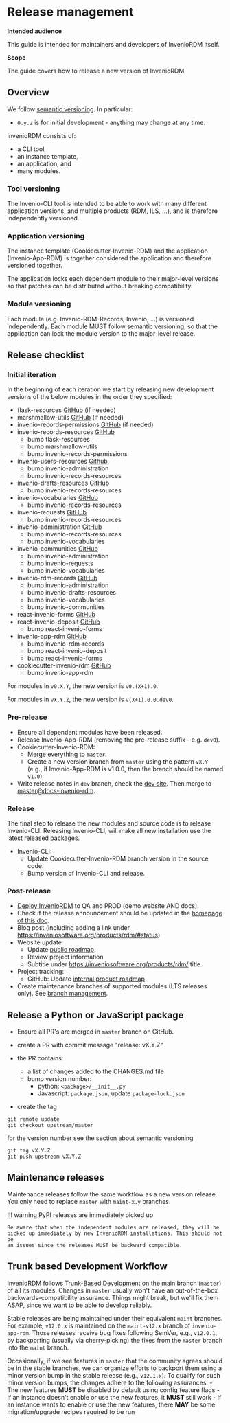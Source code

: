 # Release management

**Intended audience**

This guide is intended for maintainers and developers of InvenioRDM itself.

**Scope**

The guide covers how to release a new version of InvenioRDM.

## Overview

We follow [semantic versioning](https://semver.org/). In particular:

- ``0.y.z`` is for initial development - anything may change at any time.

InvenioRDM consists of:

- a CLI tool,
- an instance template,
- an application, and
- many modules.

### Tool versioning

The Invenio-CLI tool is intended to be able to work with many different application versions, and multiple products (RDM, ILS, ...), and is therefore independently versioned.

### Application versioning

The instance template (Cookiecutter-Invenio-RDM) and the application (Invenio-App-RDM) is together considered the application and therefore versioned together.

The application locks each dependent module to their major-level versions so that patches can be distributed without breaking compatibility.

### Module versioning

Each module (e.g. Invenio-RDM-Records, Invenio, ...) is versioned independently. Each module MUST follow semantic versioning, so that the application can lock the module version to the major-level release.

## Release checklist

### Initial iteration

In the beginning of each iteration we start by releasing new development versions of the below modules in the order they specified:

- flask-resources [GitHub](https://github.com/inveniosoftware/flask-resources) (if needed)
- marshmallow-utils [GitHub](https://github.com/inveniosoftware/marshmallow-utils) (if needed)
- invenio-records-permissions [GitHub](https://github.com/inveniosoftware/invenio-records-permissions) (if needed)
- invenio-records-resources [GitHub](https://github.com/inveniosoftware/invenio-records-resources)
    - bump flask-resources
    - bump marshmallow-utils
    - bump invenio-records-permissions
- invenio-users-resources [Github](https://github.com/inveniosoftware/invenio-users-resources)
    - bump invenio-administration
    - bump invenio-records-resources
- invenio-drafts-resources [GitHub](https://github.com/inveniosoftware/invenio-drafts-resources)
    - bump invenio-records-resources
- invenio-vocabularies [GitHub](https://github.com/inveniosoftware/invenio-vocabularies)
    - bump invenio-records-resources
- invenio-requests [GitHub](https://github.com/inveniosoftware/invenio-requests)
    - bump invenio-records-resources
- invenio-administration [GitHub](https://github.com/inveniosoftware/invenio-administration)
    - bump invenio-records-resources
    - bump invenio-vocabularies
- invenio-communities [GitHub](https://github.com/inveniosoftware/invenio-communities)
    - bump invenio-administration
    - bump invenio-requests
    - bump invenio-vocabularies
- invenio-rdm-records [GitHub](https://github.com/inveniosoftware/invenio-rdm-records)
    - bump invenio-administration
    - bump invenio-drafts-resources
    - bump invenio-vocabularies
    - bump invenio-communities
- react-invenio-forms [GitHub](https://github.com/inveniosoftware/react-invenio-forms)
- react-invenio-deposit [GitHub](https://github.com/inveniosoftware/react-invenio-deposit)
    - bump react-invenio-forms
- invenio-app-rdm [GitHub](https://github.com/inveniosoftware/invenio-app-rdm)
    - bump invenio-rdm-records
    - bump react-invenio-deposit
    - bump react-invenio-forms
- cookiecutter-invenio-rdm [GitHub](https://github.com/inveniosoftware/cookiecutter-invenio-rdm)
    - bump invenio-app-rdm

For modules in ``v0.X.Y``, the new version is ``v0.(X+1).0``.

For modules in ``vX.Y.Z``, the new version is ``v(X+1).0.0.dev0``.

### Pre-release

- Ensure all dependent modules have been released.
- Release Invenio-App-RDM (removing the pre-release suffix - e.g. ``dev0``).
- Cookiecutter-Invenio-RDM:
    - Merge everything to ``master``.
    - Create a new version branch from ``master`` using the pattern ``vX.Y`` (e.g., if Invenio-App-RDM is v1.0.0, then the branch should be named ``v1.0``).
- Write release notes in `dev` branch, check the [dev site](https://inveniordm-dev.docs.cern.ch). Then merge to [master@docs-invenio-rdm](https://github.com/inveniosoftware/docs-invenio-rdm).

### Release

The final step to release the new modules and source code is to release Invenio-CLI. Releasing Invenio-CLI, will make all new installation use the latest released packages.

- Invenio-CLI:
    - Update Cookiecutter-Invenio-RDM branch version in the source code.
    - Bump version of Invenio-CLI and release.

### Post-release

- [Deploy InvenioRDM](demosite.md) to QA and PROD (demo website AND docs).
- Check if the release announcement should be updated in the [homepage of this doc](../index.md).
- Blog post (including adding a link under <https://inveniosoftware.org/products/rdm/#status>)
- Website update
    - Update [public roadmap](https://inveniosoftware.org/products/rdm/roadmap/).
    - Review project information
    - Subtitle under <https://inveniosoftware.org/products/rdm/> title.
- Project tracking:
    - GitHub: Update [internal product roadmap](https://github.com/inveniosoftware/product-rdm/milestones?direction=asc&sort=due_date&state=open)
- Create maintenance branches of supported modules (LTS releases only). See
  [branch management](branch-management.md).

## Release a Python or JavaScript package

- Ensure all PR's are merged in ``master`` branch on GitHub.

- create a PR with commit message "release: vX.Y.Z"
- the PR contains:
    - a list of changes added to the CHANGES.md file
    - bump version number:
        - python: ``<package>/__init__.py``
        - Javascript: ``package.json``, update ``package-lock.json``

- create the tag
```
git remote update
git checkout upstream/master
```
for the version number see the section about semantic versioning
```
git tag vX.Y.Z
git push upstream vX.Y.Z
```

## Maintenance releases

Maintenance releases follow the same workflow as a new version release. You
only need to replace ``master`` with ``maint-x.y`` branches.

!!! warning PyPI releases are immediately picked up

    Be aware that when the independent modules are released, they will be
    picked up immediately by new InvenioRDM installations. This should not be
    an issues since the releases MUST be backward compatible.

## Trunk based Development Workflow

InvenioRDM follows [Trunk-Based Development](https://trunkbaseddevelopment.com/) on the main branch (`master`) of all its modules. Changes in `master` usually won't have an out-of-the-box backwards-compatibility assurance. Things might break, but we'll fix them ASAP, since we want to be able to develop reliably.

Stable releases are being maintained under their equivalent `maint` branches. For example, `v12.0.x` is maintained on the `maint-v12.x` branch of `invenio-app-rdm`. Those releases receive bug fixes following SemVer, e.g., `v12.0.1`, by backporting (usually via cherry-picking) the fixes from the `master` branch into the `maint` branch.

Occasionally, if we see features in `master` that the community agrees should be in the stable branches, we can organize efforts to backport them using a minor version bump in the stable release (e.g., `v12.1.x`). To qualify for such minor version bumps, the changes adhere to the following assurances:
    - The new features **MUST** be disabled by default using config feature flags
    - If an instance doesn't enable or use the new features, it **MUST** still work
    - If an instance wants to enable or use the new features, there **MAY** be some migration/upgrade recipes required to be run 
